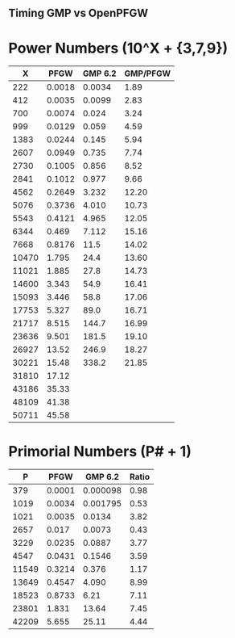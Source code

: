 ## Timing GMP vs OpenPFGW

# Power Numbers (10^X + {3,7,9})

| X     | PFGW   | GMP 6.2 | GMP/PFGW |
|-------|--------|---------|-------|
| 222   | 0.0018 | 0.0034  | 1.89  |
| 412   | 0.0035 | 0.0099  | 2.83  |
| 700   | 0.0074 | 0.024   | 3.24  |
| 999   | 0.0129 | 0.059   | 4.59  |
| 1383  | 0.0244 | 0.145   | 5.94  |
| 2607  | 0.0949 | 0.735   | 7.74  |
| 2730  | 0.1005 | 0.856   | 8.52  |
| 2841  | 0.1012 | 0.977   | 9.66  |
| 4562  | 0.2649 | 3.232   | 12.20 |
| 5076  | 0.3736 | 4.010   | 10.73 |
| 5543  | 0.4121 | 4.965   | 12.05 |
| 6344  | 0.469  | 7.112   | 15.16 |
| 7668  | 0.8176 | 11.5    | 14.02 |
| 10470 | 1.795  | 24.4    | 13.60 |
| 11021 | 1.885  | 27.8    | 14.73 |
| 14600 | 3.343  | 54.9    | 16.41 |
| 15093 | 3.446  | 58.8    | 17.06 |
| 17753 | 5.327  | 89.0    | 16.71 |
| 21717 | 8.515  | 144.7   | 16.99 |
| 23636 | 9.501  | 181.5   | 19.10 |
| 26927 | 13.52  | 246.9   | 18.27 |
| 30221 | 15.48  | 338.2   | 21.85 |
| 31810 | 17.12  |         |       |
| 43186 | 35.33  |         |       |
| 48109 | 41.38  |         |       |
| 50711 | 45.58  |         |       |


# Primorial Numbers (P# + 1)

| P     | PFGW   | GMP 6.2  | Ratio |
|-------|--------|----------|-------|
| 379   | 0.0001 | 0.000098 | 0.98  |
| 1019  | 0.0034 | 0.001795 | 0.53  |
| 1021  | 0.0035 | 0.0134   | 3.82  |
| 2657  | 0.017  | 0.0073   | 0.43  |
| 3229  | 0.0235 | 0.0887   | 3.77  |
| 4547  | 0.0431 | 0.1546   | 3.59  |
| 11549 | 0.3214 | 0.376    | 1.17  |
| 13649 | 0.4547 | 4.090    | 8.99  |
| 18523 | 0.8733 | 6.21     | 7.11  |
| 23801 | 1.831  | 13.64    | 7.45  |
| 42209 | 5.655  | 25.11    | 4.44  |
